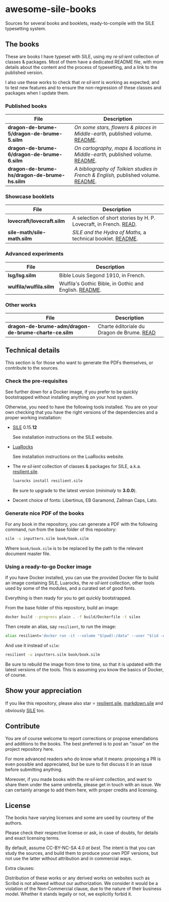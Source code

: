 # awesome-sile-books

Sources for several books and booklets, ready-to-compile with the SILE typesetting system.

## The books

These are books I have typeset with SILE, using my _re·sil·ient_ collection of classes & packages.
Most of them have a dedicated README file, with more details about the content and the process of typesetting, and a link to the published version.

I also use these works to check that _re·sil·ient_ is working as expected; and to test new features and to ensure the non-regression of these classes and packages when I update them.

### Published books

| File | Description |
| ---- | ----------- |
| **dragon-de-brume-5/dragon-de-brume-5.silm** | _On some stars, flowers & places in Middle-earth,_ published volume. [README](dragon-de-brume-5/README.md). |
| **dragon-de-brume-6/dragon-de-brume-6.silm** | _On cartography, maps & locations in Middle-earth,_ published volume. [README](dragon-de-brume-6/README.md). |
| **dragon-de-brume-hs/dragon-de-brume-hs.silm** | _A bibliography of Tolkien studies in French & English,_ published volume. [README](dragon-de-brume-hs/README.md). |

### Showcase booklets

| File | Description |
| ---- | ----------- |
| **lovecraft/lovecraft.silm**   | A selection of short stories by H. P. Lovecraft, in French. [READ](https://www.calameo.com/read/007349338e0ad825f365a). |
| **sile-math/sile-math.silm**  | _SILE and the Hydra of Maths,_ a technical booklet. [README](sile-math/README.md). |

### Advanced experiments

| File | Description |
| ---- | ----------- |
| **lsg/lsg.silm** | Bible Louis Segond 1910, in French. |
| **wulfila/wulfila.silm** | Wulfila's Gothic Bible, in Gothic and English. [README](wulfila/README.md). |

### Other works

| File | Description |
| ---- | ----------- |
| **dragon-de-brume-adm/dragon-de-brume-charte-ce.silm** | Charte éditoriale du Dragon de Brume. [READ](https://www.calameo.com/read/007349338022c2541ace5) |

## Technical details

This section is for those who want to generate the PDFs themselves, or contribute to the sources.

### Check the pre-requisites

See further down for a Docker image, if you prefer to be quickly bootstrapped without installing anything on your host system.

Otherwise, you need to have the following tools installed.
You are on your own checking that you have the right versions of the dependencies and a proper working installation:

- [SILE](https://github.com/sile-typesetter/sile) 0.15.**12**

  See installation instructions on the SILE website.

- [LuaRocks](https://luarocks.org/)

  See installation instructions on the LuaRocks website.

- The _re·sil·ient_ collection of classes & packages for SILE, a.k.a. [resilient.sile](https://github.com/Omikhleia/resilient.sile).

  ```bash
  luarocks install resilient.sile
  ```

  Be sure to upgrade to the latest version (_minimaly_ to **3.0.0**).

- Decent choice of fonts: Libertinus, EB Garamond, Zallman Caps, Lato.

### Generate nice PDF of the books

For any book in the repository, you can generate a PDF with the following command, run from the base folder of this repository:

```bash
sile -u inputters.silm book/book.silm
```

Where `book/book.silm` is to be replaced by the path to the relevant document master file.

### Using a ready-to-go Docker image

If you have Docker installed, you can use the provided Docker file to build an image containing SILE, Luarocks, the _re·sil·ient_ collection, other tools used by some of the modules, and a curated set of good fonts.

Everything is then ready for you to get quickly bootstrapped.

From the base folder of this repository, build an image:

```bash
docker build --progress plain . -f build/Dockerfile -t silex
```

Then create an alias, say `resilient`, to run the image:

```bash
alias resilient='docker run -it --volume "$(pwd):/data" --user "$(id -u):$(id -g)" silex'
```

And use it instead of `sile`:

```bash
resilient -u inputters.silm book/book.silm
```

Be sure to rebuild the image from time to time, so that it is updated with the latest versions of the tools.
This is assuming you know the basics of Docker, of course.

## Show your appreciation

If you like this repository, please also star ⭐ [resilient.sile](https://github.com/Omikhleia/resilient.sile), [markdown.sile](https://github.com/Omikhleia/markdown.sile) and obviously [SILE](https://github.com/sile-typesetter/sile) too.

## Contribute

You are of course welcome to report corrections or propose emendations and additions to the books.
The best preferred is to post an "issue" on the project repository here.

For more advanced readers who do know what it means: proposing a PR is even possible and appreciated, but be sure to fist discuss it in an issue before submitting anything.

Moreover, if you made books with the _re·sil·ient_ collection, and want to share them under the same umbrella, please get in touch with an issue.
We can certainly arrange to add them here, with proper credits and licensing.

## License

The books have varying licenses and some are used by courtesy of the authors.

Please check their respective license or ask, in case of doubts, for details and exact licensing terms.

By default, assume CC-BY-NC-SA 4.0 _at best._
The intent is that you can study the sources, and build them to produce your own PDF versions, but not use the latter without attribution and in commercial ways.

Extra clauses:

Distribution of these works or any derived works on websites such as Scribd is not allowed without our authorization.
We consider it would be a violation of the Non-Commercial clause, due to the nature of their business model.
Whether it stands legally or not, we explicitly forbid it.
